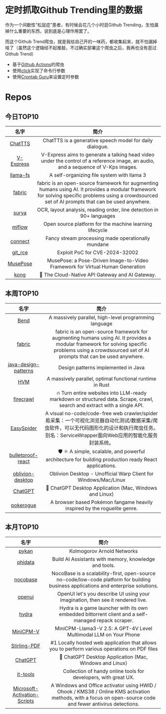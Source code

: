 # 定时抓取Github Trending里的数据

作为一个间歇性“松鼠症”患者，有时候会花几个小时逛Github Trending，生怕漏掉什么重要的东西，说到底是心理作用罢了。

而这个Github Trend爬虫，就是我给自己开的一味药，都收集起来，就不怕漏掉啥了（虽然这个逻辑经不起推敲，不过确实部署这个爬虫之后，我再也没有逛过Github Trend）

* 基于[Github Actions](https://docs.github.com/en/actions)的爬虫
* 使用[click](https://github.com/pallets/click)实现了命令行参数
* 使用[Crontab Guru](https://crontab.guru/)来设置定时参数

# Repos
## 今日TOP10 
<!-- START OF DAILY_TOP10_REPOS -->
| 名字 | 简介 |
| :----: | :----: |
| [ChatTTS](https://github.com/2noise/ChatTTS) | ChatTTS is a generative speech model for daily dialogue. |
| [V-Express](https://github.com/tencent-ailab/V-Express) | V-Express aims to generate a talking head video under the control of a reference image, an audio, and a sequence of V-Kps images. |
| [llama-fs](https://github.com/iyaja/llama-fs) | A self-organizing file system with llama 3 |
| [fabric](https://github.com/danielmiessler/fabric) | fabric is an open-source framework for augmenting humans using AI. It provides a modular framework for solving specific problems using a crowdsourced set of AI prompts that can be used anywhere. |
| [surya](https://github.com/VikParuchuri/surya) | OCR, layout analysis, reading order, line detection in 90+ languages |
| [mlflow](https://github.com/mlflow/mlflow) | Open source platform for the machine learning lifecycle |
| [connect](https://github.com/redpanda-data/connect) | Fancy stream processing made operationally mundane |
| [git_rce](https://github.com/amalmurali47/git_rce) | Exploit PoC for CVE-2024-32002 |
| [MusePose](https://github.com/TMElyralab/MusePose) | MusePose: a Pose-Driven Image-to-Video Framework for Virtual Human Generation |
| [kong](https://github.com/Kong/kong) | 🦍 The Cloud-Native API Gateway and AI Gateway. |
<!-- END OF DAILY_TOP10_REPOS -->

## 本周TOP10
<!-- START OF WEEKLY_TOP10_REPOS -->
| 名字 | 简介 |
| :----: | :----: |
| [Bend](https://github.com/HigherOrderCO/Bend) | A massively parallel, high-level programming language |
| [fabric](https://github.com/danielmiessler/fabric) | fabric is an open-source framework for augmenting humans using AI. It provides a modular framework for solving specific problems using a crowdsourced set of AI prompts that can be used anywhere. |
| [java-design-patterns](https://github.com/iluwatar/java-design-patterns) | Design patterns implemented in Java |
| [HVM](https://github.com/HigherOrderCO/HVM) | A massively parallel, optimal functional runtime in Rust |
| [firecrawl](https://github.com/mendableai/firecrawl) | 🔥 Turn entire websites into LLM-ready markdown or structured data. Scrape, crawl, search and extract with a single API. |
| [EasySpider](https://github.com/NaiboWang/EasySpider) | A visual no-code/code-free web crawler/spider易采集：一个可视化浏览器自动化测试/数据采集/爬虫软件，可以无代码图形化的设计和执行爬虫任务。别名：ServiceWrapper面向Web应用的智能化服务封装系统。 |
| [bulletproof-react](https://github.com/alan2207/bulletproof-react) | 🛡️ ⚛️ A simple, scalable, and powerful architecture for building production ready React applications. |
| [oblivion-desktop](https://github.com/bepass-org/oblivion-desktop) | Oblivion Desktop - Unofficial Warp Client for Windows/Mac/Linux |
| [ChatGPT](https://github.com/lencx/ChatGPT) | 🔮 ChatGPT Desktop Application (Mac, Windows and Linux) |
| [pokerogue](https://github.com/pagefaultgames/pokerogue) | A browser based Pokémon fangame heavily inspired by the roguelite genre. |
<!-- END OF WEEKLY_TOP10_REPOS -->

## 本月TOP10
<!-- START OF MONTHLY_TOP10_REPOS -->
| 名字 | 简介 |
| :----: | :----: |
| [pykan](https://github.com/KindXiaoming/pykan) | Kolmogorov Arnold Networks |
| [phidata](https://github.com/phidatahq/phidata) | Build AI Assistants with memory, knowledge and tools. |
| [nocobase](https://github.com/nocobase/nocobase) | NocoBase is a scalability-first, open-source no-code/low-code platform for building business applications and enterprise solutions. |
| [openui](https://github.com/wandb/openui) | OpenUI let's you describe UI using your imagination, then see it rendered live. |
| [hydra](https://github.com/hydralauncher/hydra) | Hydra is a game launcher with its own embedded bittorrent client and a self-managed repack scraper. |
| [MiniCPM-V](https://github.com/OpenBMB/MiniCPM-V) | MiniCPM-Llama3-V 2.5: A GPT-4V Level Multimodal LLM on Your Phone |
| [Stirling-PDF](https://github.com/Stirling-Tools/Stirling-PDF) | #1 Locally hosted web application that allows you to perform various operations on PDF files |
| [ChatGPT](https://github.com/lencx/ChatGPT) | 🔮 ChatGPT Desktop Application (Mac, Windows and Linux) |
| [it-tools](https://github.com/CorentinTh/it-tools) | Collection of handy online tools for developers, with great UX. |
| [Microsoft-Activation-Scripts](https://github.com/massgravel/Microsoft-Activation-Scripts) | A Windows and Office activator using HWID / Ohook / KMS38 / Online KMS activation methods, with a focus on open-source code and fewer antivirus detections. |
<!-- END OF MONTHLY_TOP10_REPOS -->
